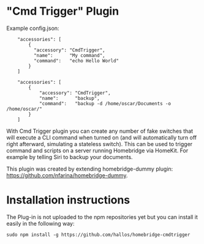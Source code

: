 
# "Cmd Trigger" Plugin

Example config.json:

```
    "accessories": [
        {
          "accessory": "CmdTrigger",
          "name":      "My command",
          "command":   "echo Hello World"
        }   
    ]

```

```
    "accessories": [
	    {
	        "accessory": "CmdTrigger",
	        "name":      "backup",
	        "command":   "backup -d /home/oscar/Documents -o /home/oscar/"
	    }
    ]
```

With Cmd Trigger plugin you can create any number of fake switches that will execute a CLI command when turned on (and will automatically turn off right afterward, simulating a stateless switch). This can be used to trigger command and scripts on a server running Homebridge via HomeKit. For example by telling Siri to backup your documents.

This plugin was created by extending homebridge-dummy plugin: https://github.com/nfarina/homebridge-dummy.

# Installation instructions
The Plug-in is not uploaded to the npm repositories yet but you can install it easily in the following way:  
```
sudo npm install -g https://github.com/hallos/homebridge-cmdtrigger
```



